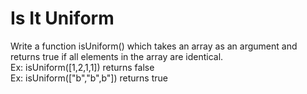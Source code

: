 # Is It Uniform
Write a function isUniform() which takes an array as an argument and returns true if all elements in the array are identical.
<br>
Ex: isUniform([1,2,1,1]) returns false
<br>
Ex: isUniform(["b","b",b"]) returns true
